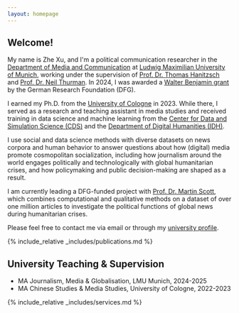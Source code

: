 ```yaml
---
layout: homepage
---
```


## Welcome!

My name is Zhe Xu, and I'm a political communication researcher in the [Department of Media and Communication](https://www.ifkw.uni-muenchen.de/index.html) at [Ludwig Maximilian University of Munich](https://www.lmu.de/en/), working under the supervision of [Prof. Dr. Thomas Hanitzsch](https://www.ifkw.uni-muenchen.de/organisation/personen/professoren/hanitzsch_thomas/index.html) and [Prof. Dr. Neil Thurman](https://neilthurman.com/). In 2024, I was awarded a [Walter Benjamin grant](https://www.dfg.de/en/research-funding/funding-opportunities/programmes/individual/walter-benjamin) by the German Research Foundation (DFG). 

I earned my Ph.D. from the [University of Cologne](https://www.uni-koeln.de/en/) in 2023. While there, I served as a research and teaching assistant in media studies and received training in data science and machine learning from the [Center for Data and Simulation Science (CDS)](https://cds.uni-koeln.de/en/) and the [Department of Digital Humanities (IDH)](https://dh.phil-fak.uni-koeln.de/).

I use social and data science methods with diverse datasets on news corpora and human behavior to answer questions about how (digital) media promote cosmopolitan socialization, including how journalism around the world engages politically and technologically with global humanitarian crises, and how policymaking and public decision-making are shaped as a result.

I am currently leading a DFG-funded project with [Prof. Dr. Martin Scott](https://research-portal.uea.ac.uk/en/persons/martin-scott), which combines computational and qualitative methods on a dataset of over one million articles to investigate the political functions of global news during humanitarian crises.

Please feel free to contact me via email or through my [university profile](https://www.ifkw.uni-muenchen.de/organisation/personen/mitarbeiter/xu_zhe/index.html).

{% include_relative _includes/publications.md %}

## University Teaching & Supervision

- MA Journalism, Media & Globalisation, LMU Munich, 2024-2025
- MA Chinese Studies & Media Studies, University of Cologne, 2022-2023

{% include_relative _includes/services.md %}
